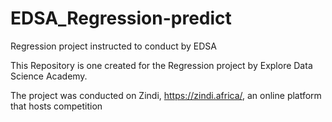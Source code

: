 # EDSA_Regression-predict
Regression project instructed to conduct by EDSA

This Repository is one created for the Regression project by Explore Data Science Academy.

The project was conducted on Zindi, https://zindi.africa/, an online platform that hosts competition
